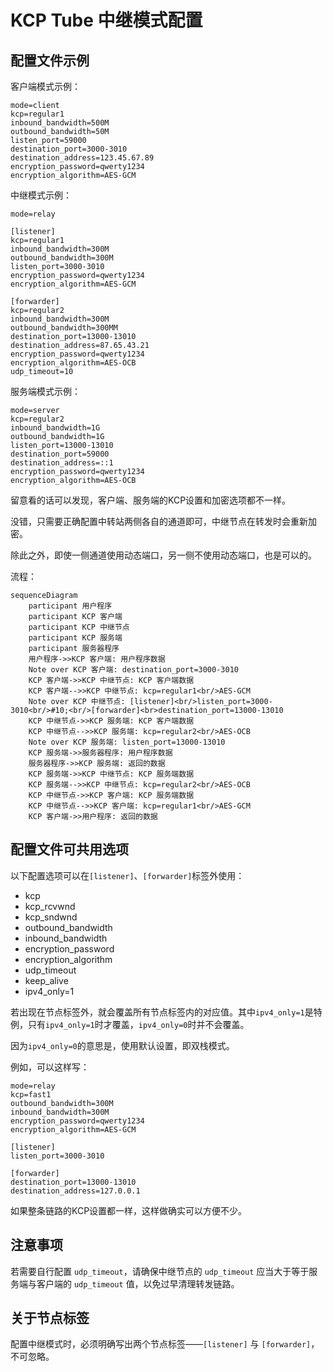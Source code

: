 # KCP Tube 中继模式配置

## 配置文件示例

客户端模式示例：
```
mode=client
kcp=regular1
inbound_bandwidth=500M
outbound_bandwidth=50M
listen_port=59000
destination_port=3000-3010
destination_address=123.45.67.89
encryption_password=qwerty1234
encryption_algorithm=AES-GCM
```

中继模式示例：
```
mode=relay

[listener]
kcp=regular1
inbound_bandwidth=300M
outbound_bandwidth=300M
listen_port=3000-3010
encryption_password=qwerty1234
encryption_algorithm=AES-GCM

[forwarder]
kcp=regular2
inbound_bandwidth=300M
outbound_bandwidth=300MM
destination_port=13000-13010
destination_address=87.65.43.21
encryption_password=qwerty1234
encryption_algorithm=AES-OCB
udp_timeout=10
```

服务端模式示例：
```
mode=server
kcp=regular2
inbound_bandwidth=1G
outbound_bandwidth=1G
listen_port=13000-13010
destination_port=59000
destination_address=::1
encryption_password=qwerty1234
encryption_algorithm=AES-OCB
```

留意看的话可以发现，客户端、服务端的KCP设置和加密选项都不一样。

没错，只需要正确配置中转站两侧各自的通道即可，中继节点在转发时会重新加密。

除此之外，即使一侧通道使用动态端口，另一侧不使用动态端口，也是可以的。

流程：
```mermaid
sequenceDiagram
    participant 用户程序
    participant KCP 客户端
    participant KCP 中继节点
    participant KCP 服务端
    participant 服务器程序
    用户程序->>KCP 客户端: 用户程序数据
    Note over KCP 客户端: destination_port=3000-3010
    KCP 客户端->>KCP 中继节点: KCP 客户端数据
    KCP 客户端-->>KCP 中继节点: kcp=regular1<br/>AES-GCM
    Note over KCP 中继节点: [listener]<br/>listen_port=3000-3010<br/>#10;<br/>[forwarder]<br>destination_port=13000-13010
    KCP 中继节点->>KCP 服务端: KCP 客户端数据
    KCP 中继节点-->>KCP 服务端: kcp=regular2<br/>AES-OCB
    Note over KCP 服务端: listen_port=13000-13010
    KCP 服务端->>服务器程序: 用户程序数据
    服务器程序->>KCP 服务端: 返回的数据
    KCP 服务端->>KCP 中继节点: KCP 服务端数据
    KCP 服务端-->>KCP 中继节点: kcp=regular2<br/>AES-OCB
    KCP 中继节点->>KCP 客户端: KCP 服务端数据
    KCP 中继节点-->>KCP 客户端: kcp=regular1<br/>AES-GCM
    KCP 客户端->>用户程序: 返回的数据
```

## 配置文件可共用选项

以下配置选项可以在`[listener]`、`[forwarder]`标签外使用：
- kcp
- kcp_rcvwnd
- kcp_sndwnd
- outbound_bandwidth
- inbound_bandwidth
- encryption_password
- encryption_algorithm
- udp_timeout
- keep_alive
- ipv4_only=1

若出现在节点标签外，就会覆盖所有节点标签内的对应值。其中`ipv4_only=1`是特例，只有`ipv4_only=1`时才覆盖，`ipv4_only=0`时并不会覆盖。

因为`ipv4_only=0`的意思是，使用默认设置，即双栈模式。

例如，可以这样写：
```
mode=relay
kcp=fast1
outbound_bandwidth=300M
inbound_bandwidth=300M
encryption_password=qwerty1234
encryption_algorithm=AES-GCM

[listener]
listen_port=3000-3010

[forwarder]
destination_port=13000-13010
destination_address=127.0.0.1
```

如果整条链路的KCP设置都一样，这样做确实可以方便不少。

## 注意事项
若需要自行配置 `udp_timeout`，请确保中继节点的 `udp_timeout` 应当大于等于服务端与客户端的 `udp_timeout` 值，以免过早清理转发链路。

## 关于节点标签
配置中继模式时，必须明确写出两个节点标签——`[listener]` 与 `[forwarder]`，不可忽略。